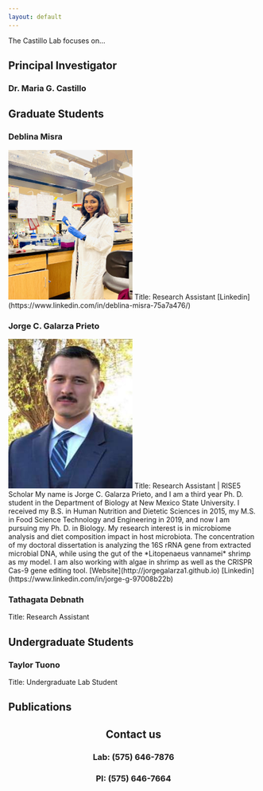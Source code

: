 ```yaml
---
layout: default
---
```


The Castillo Lab focuses on...

## **Principal Investigator**

### Dr. Maria G. Castillo

## **Graduate Students**
### Deblina Misra   
<img src="https://github.com/nmsucastillolab/nmsucastillolab.github.io/blob/main/deblina.jpg?raw=true" width="250" height="300" />  
Title: Research Assistant  
[Linkedin](https://www.linkedin.com/in/deblina-misra-75a7a476/)  

### Jorge C. Galarza Prieto   
<img src="https://github.com/nmsucastillolab/nmsucastillolab.github.io/blob/main/jorge.jpeg?raw=true" width="250" height="300" />  
Title: Research Assistant | RISE5 Scholar  
My name is Jorge C. Galarza Prieto, and I am a third year Ph. D. student in the Department of Biology at New Mexico State University. I received my B.S. in Human Nutrition and Dietetic Sciences in 2015, my M.S. in Food Science Technology and Engineering in 2019, and now I am pursuing my Ph. D. in Biology. My research interest is in microbiome analysis and diet composition impact in host microbiota. The concentration of my doctoral dissertation is analyzing the 16S rRNA gene from extracted microbial DNA, while using the gut of the *Litopenaeus vannamei* shrimp as my model. I am also working with algae in shrimp as well as the CRISPR Cas-9 gene editing tool.  
[Website](http://jorgegalarza1.github.io)  
[Linkedin](https://www.linkedin.com/in/jorge-g-97008b22b)  

### Tathagata Debnath  
Title: Research Assistant
## **Undergraduate Students**

### Taylor Tuono  
Title: Undergraduate Lab Student

## **Publications**  


<h2 align="center"><b>Contact us</b></h2>
<h3 align="center">Lab: (575) 646-7876</h3>
<h3 align="center">PI: (575) 646-7664</h3>
